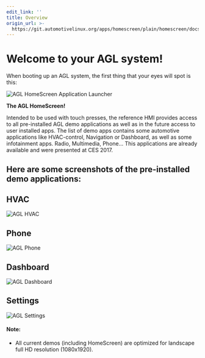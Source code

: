 ```yaml
---
edit_link: ''
title: Overview
origin_url: >-
  https://git.automotivelinux.org/apps/homescreen/plain/homescreen/docs/index.md?h=guppy
---
```


<!-- WARNING: This file is generated by fetch_docs.js using /home/boron/Documents/AGL/docs-webtemplate/site/_data/tocs/getting_started/guppy/apps-homescreen-homescreen-book.yml -->

# Welcome to your AGL system!
When booting up an AGL system, the first thing that your eyes will spot is this:

![AGL HomeScreen Application Launcher](pictures/homescreen_applauncher.png)

**The AGL HomeScreen!**

Intended to be used with touch presses, the reference HMI provides access to all pre-installed AGL demo applications as well as in the future access to user installed apps. The list of demo apps contains some automotive applications like HVAC-control, Navigation or Dashboard, as well as some infotainment apps. Radio, Multimedia, Phone...
This applications are already available and were presented at CES 2017.

## Here are some screenshots of the pre-installed demo applications:

## HVAC

![AGL HVAC](pictures/hvac.png)

## Phone

![AGL Phone](pictures/phone.png)

## Dashboard

![AGL Dashboard](pictures/dashboard.png)

## Settings

![AGL Settings](pictures/settings.png)

#### Note:
* All current demos (including HomeScreen) are optimized for landscape full HD resolution (1080x1920).

